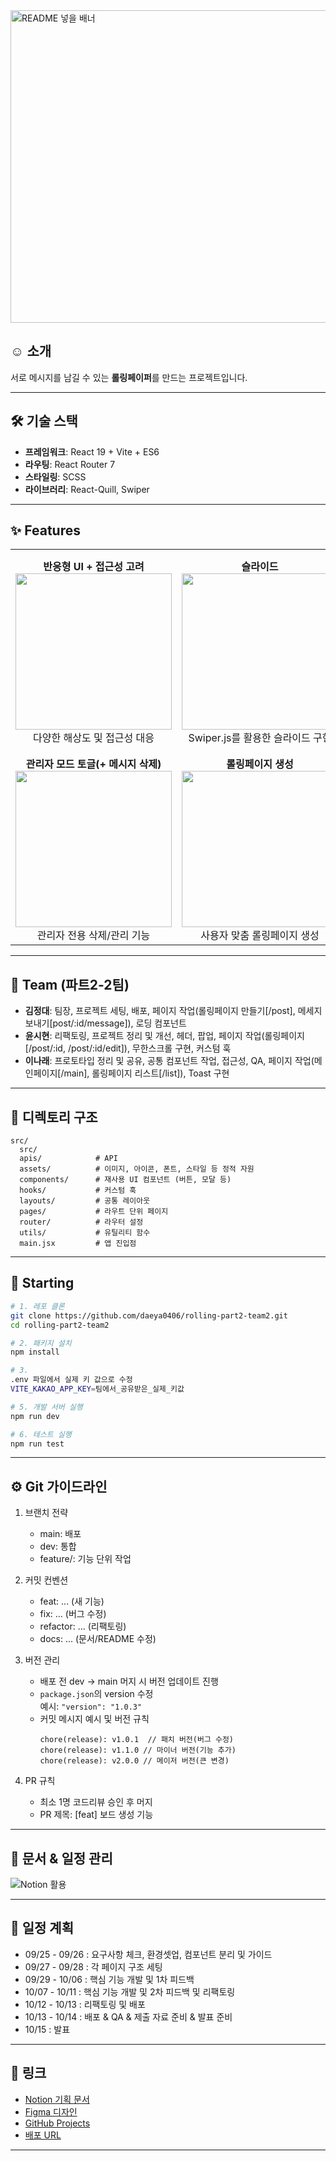 <img width="1600" height="500" alt="README 넣을 배너" src="https://github.com/user-attachments/assets/98b0db77-9c09-479b-a544-5254234b36b3" />

## ☺️ 소개

서로 메시지를 남길 수 있는 **롤링페이퍼**를 만드는 프로젝트입니다.

---

## 🛠️ 기술 스택

- **프레임워크**: React 19 + Vite + ES6
- **라우팅**: React Router 7
- **스타일링**: SCSS
- **라이브러리**: React-Quill, Swiper

---

## ✨ Features

<table>
  <tr>
    <td align="center">
      <b>반응형 UI + 접근성 고려</b><br>
      <img src="https://github.com/user-attachments/assets/6a3c8373-5ce8-475c-9185-c836fa8ae606" width="250"><br>
      다양한 해상도 및 접근성 대응
    </td>
    <td align="center">
      <b>슬라이드</b><br>
      <img src="https://github.com/user-attachments/assets/e7d2f227-9a79-4cf5-b4fe-6dfe7570e29e" width="250"><br>
      Swiper.js를 활용한 슬라이드 구현
    </td>
    <td align="center">
      <b>무한스크롤</b><br>
      <img src="https://github.com/user-attachments/assets/866e38e9-dfd1-49ba-afdd-f4ababae105b" width="250"><br>
      Intersection Observer 기반 콘텐츠 로드
    </td>
  </tr>
  <tr>
    <td align="center">
      <b>관리자 모드 토글(+ 메시지 삭제)</b><br>
      <img src="https://github.com/user-attachments/assets/36ffb62f-5b5f-4ac2-9bf7-dbd9f6e8cf52" width="250"><br>
      관리자 전용 삭제/관리 기능
    </td>
    <td align="center">
      <b>롤링페이지 생성</b><br>
      <img src="https://github.com/user-attachments/assets/5818be76-8961-4b77-a399-f700f67f88c5" width="250"><br>
      사용자 맞춤 롤링페이지 생성
    </td>
    <td align="center">
      <b>메시지 보내기</b><br>
      <img src="https://github.com/user-attachments/assets/3e3db5ac-be47-4014-b961-50a47c945eb8" width="250"><br>
      작성된 메시지 전송 및 확인
    </td>
  </tr>
</table>

---

## 👥 Team (파트2-2팀)

- **김정대**: 팀장, 프로젝트 세팅, 배포, 페이지 작업(롤링페이지 만들기[/post], 메세지보내기[post/:id/message]), 로딩 컴포넌트
- **윤시현**: 리팩토링, 프로젝트 정리 및 개선, 헤더, 팝업, 페이지 작업(롤링페이지[/post/:id, /post/:id/edit]), 무한스크롤 구현, 커스텀 훅
- **이나래**: 프로토타입 정리 및 공유, 공통 컴포넌트 작업, 접근성, QA, 페이지 작업(메인페이지[/main], 롤링페이지 리스트[/list]), Toast 구현

---

## 📂 디렉토리 구조

```
src/
  src/
  apis/            # API
  assets/          # 이미지, 아이콘, 폰트, 스타일 등 정적 자원
  components/      # 재사용 UI 컴포넌트 (버튼, 모달 등)
  hooks/           # 커스텀 훅
  layouts/         # 공통 레이아웃
  pages/           # 라우트 단위 페이지
  router/          # 라우터 설정
  utils/           # 유틸리티 함수
  main.jsx         # 앱 진입점
```

---

## 🚩 Starting

```bash
# 1. 레포 클론
git clone https://github.com/daeya0406/rolling-part2-team2.git
cd rolling-part2-team2

# 2. 패키지 설치
npm install

# 3.
.env 파일에서 실제 키 값으로 수정
VITE_KAKAO_APP_KEY=팀에서_공유받은_실제_키값

# 5. 개발 서버 실행
npm run dev

# 6. 테스트 실행
npm run test
```

---

## ⚙️ Git 가이드라인

1.  브랜치 전략

    - main: 배포
    - dev: 통합
    - feature/<scope>: 기능 단위 작업

2.  커밋 컨벤션

    - feat: ... (새 기능)
    - fix: ... (버그 수정)
    - refactor: ... (리팩토링)
    - docs: ... (문서/README 수정)

3.  버전 관리

    - 배포 전 dev → main 머지 시 버전 업데이트 진행
    - `package.json`의 version 수정  
      예시: `"version": "1.0.3"`
    - 커밋 메시지 예시 및 버전 규칙
      ```
      chore(release): v1.0.1  // 패치 버전(버그 수정)
      chore(release): v1.1.0 // 마이너 버전(기능 추가)
      chore(release): v2.0.0 // 메이저 버전(큰 변경)
      ```

4.  PR 규칙

    - 최소 1명 코드리뷰 승인 후 머지
    - PR 제목: [feat] 보드 생성 기능

---

## 🧩 문서 & 일정 관리

![Notion 활용](https://github.com/user-attachments/assets/2e2e91a8-46bc-493e-85da-e452963cb214)

---

## 📅 일정 계획

- 09/25 - 09/26 : 요구사항 체크, 환경셋업, 컴포넌트 분리 및 가이드
- 09/27 - 09/28 : 각 페이지 구조 세팅
- 09/29 - 10/06 : 핵심 기능 개발 및 1차 피드백
- 10/07 - 10/11 : 핵심 기능 개발 및 2차 피드백 및 리팩토링
- 10/12 - 10/13 : 리팩토링 및 배포
- 10/13 - 10/14 : 배포 & QA & 제출 자료 준비 & 발표 준비
- 10/15 : 발표

---

## 🔗 링크

- [Notion 기획 문서](https://www.notion.so/27e1306908cc806a9c62c0c330d8a2de?v=27e1306908cc800fa717000c2b1b76d9)
- [Figma 디자인](https://www.figma.com/design/cbZ9PNKSFg4mS7Lf1roZlp/-AAA-%E1%84%85%E1%85%A9%E1%86%AF%E1%84%85%E1%85%B5%E1%86%BC?node-id=0-1&t=9ro8YozglWSgW6hw-1)
- [GitHub Projects](https://github.com/daeya0406/rolling-part2-team2)
- [배포 URL](https://rolling-19-2.vercel.app/)

---
